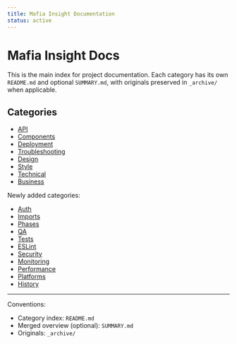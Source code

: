 ```yaml
---
title: Mafia Insight Documentation
status: active
---
```


# Mafia Insight Docs

This is the main index for project documentation. Each category has its own `README.md` and optional `SUMMARY.md`, with originals preserved in `_archive/` when applicable.

## Categories

- [API](./api/README.md)
- [Components](./components/README.md)
- [Deployment](./deployment/README.md)
- [Troubleshooting](./troubleshooting/README.md)
- [Design](./design/README.md)
- [Style](./style/README.md)
- [Technical](./technical/README.md)
- [Business](./business/README.md)

Newly added categories:

- [Auth](./auth/README.md)
- [Imports](./imports/README.md)
- [Phases](./phases/README.md)
- [QA](./qa/README.md)
- [Tests](./tests/README.md)
- [ESLint](./eslint/README.md)
- [Security](./security/README.md)
- [Monitoring](./monitoring/README.md)
- [Performance](./performance/README.md)
- [Platforms](./platforms/README.md)
- [History](./history/README.md)

---

Conventions:

- Category index: `README.md`
- Merged overview (optional): `SUMMARY.md`
- Originals: `_archive/`
